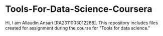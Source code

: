 # Tools-For-Data-Science-Coursera
Hi, I am Allaudin Ansari [RA2311003012266].
This repository includes files created for assignment during the course for "Tools for data science."

